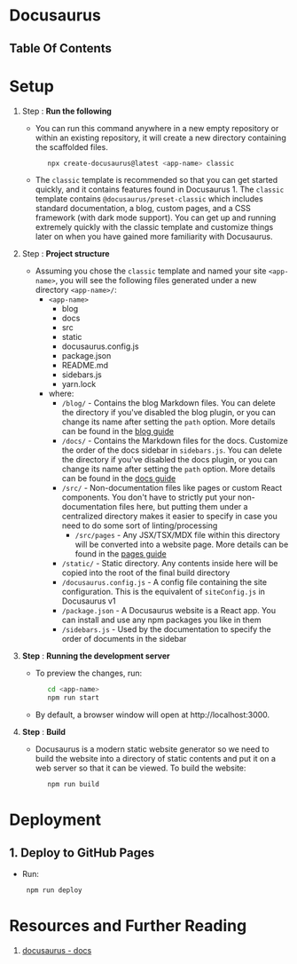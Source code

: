 # Docusaurus

## Table Of Contents

# Setup

1. Step : **Run the following**

   - You can run this command anywhere in a new empty repository or within an existing repository, it will create a new directory containing the scaffolded files.
     ```sh
        npx create-docusaurus@latest <app-name> classic
     ```
   - The `classic` template is recommended so that you can get started quickly, and it contains features found in Docusaurus 1. The `classic` template contains `@docusaurus/preset-classic` which includes standard documentation, a blog, custom pages, and a CSS framework (with dark mode support). You can get up and running extremely quickly with the classic template and customize things later on when you have gained more familiarity with Docusaurus.

2. Step : **Project structure**

   - Assuming you chose the `classic` template and named your site `<app-name>`, you will see the following files generated under a new directory `<app-name>/`:
     - `<app-name>`
       - blog
       - docs
       - src
       - static
       - docusaurus.config.js
       - package.json
       - README.md
       - sidebars.js
       - yarn.lock
     - where:
       - `/blog/` - Contains the blog Markdown files. You can delete the directory if you've disabled the blog plugin, or you can change its name after setting the `path` option. More details can be found in the [blog guide]()
       - `/docs/` - Contains the Markdown files for the docs. Customize the order of the docs sidebar in `sidebars.js`. You can delete the directory if you've disabled the docs plugin, or you can change its name after setting the `path` option. More details can be found in the [docs guide]()
       - `/src/` - Non-documentation files like pages or custom React components. You don't have to strictly put your non-documentation files here, but putting them under a centralized directory makes it easier to specify in case you need to do some sort of linting/processing
         - `/src/pages` - Any JSX/TSX/MDX file within this directory will be converted into a website page. More details can be found in the [pages guide]()
       - `/static/` - Static directory. Any contents inside here will be copied into the root of the final build directory
       - `/docusaurus.config.js` - A config file containing the site configuration. This is the equivalent of `siteConfig.js` in Docusaurus v1
       - `/package.json` - A Docusaurus website is a React app. You can install and use any npm packages you like in them
       - `/sidebars.js` - Used by the documentation to specify the order of documents in the sidebar

3. **Step** : **Running the development server**

   - To preview the changes, run:
     ```sh
        cd <app-name>
        npm run start
     ```
   - By default, a browser window will open at http://localhost:3000.

4. **Step** : **Build**
   - Docusaurus is a modern static website generator so we need to build the website into a directory of static contents and put it on a web server so that it can be viewed. To build the website:
     ```sh
        npm run build
     ```

# Deployment

## 1. Deploy to GitHub Pages

- Run:
  ```sh
   npm run deploy
  ```

# Resources and Further Reading

1. [docusaurus - docs](https://docusaurus.io/docs)
